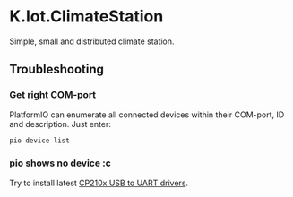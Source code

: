 # K.Iot.ClimateStation

Simple, small and distributed climate station.

## Troubleshooting

### Get right COM-port

PlatformIO can enumerate all connected devices within their COM-port, ID and description.
Just enter:

```bash
pio device list
```

### pio shows no device :c

Try to install latest
[CP210x USB to UART drivers](https://www.silabs.com/community/interface/forum.topic.html/cp210x_usb_to_uartd-cuKd).